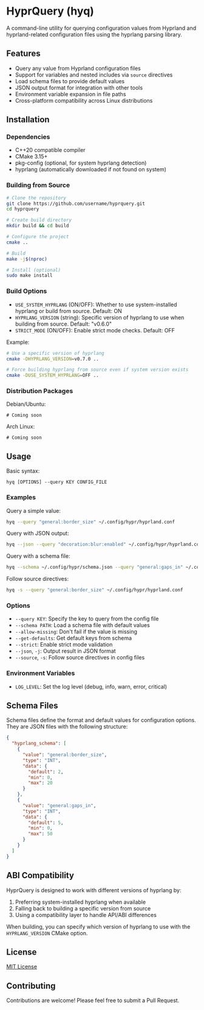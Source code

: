# HyprQuery (hyq)

A command-line utility for querying configuration values from Hyprland and hyprland-related configuration files using the hyprlang parsing library.

## Features

- Query any value from Hyprland configuration files
- Support for variables and nested includes via `source` directives
- Load schema files to provide default values
- JSON output format for integration with other tools
- Environment variable expansion in file paths
- Cross-platform compatibility across Linux distributions

## Installation

### Dependencies

- C++20 compatible compiler
- CMake 3.15+
- pkg-config (optional, for system hyprlang detection)
- hyprlang (automatically downloaded if not found on system)

### Building from Source

```bash
# Clone the repository
git clone https://github.com/username/hyprquery.git
cd hyprquery

# Create build directory
mkdir build && cd build

# Configure the project
cmake ..

# Build
make -j$(nproc)

# Install (optional)
sudo make install
```

### Build Options

- `USE_SYSTEM_HYPRLANG` (ON/OFF): Whether to use system-installed hyprlang or build from source. Default: ON
- `HYPRLANG_VERSION` (string): Specific version of hyprlang to use when building from source. Default: "v0.6.0"
- `STRICT_MODE` (ON/OFF): Enable strict mode checks. Default: OFF

Example:

```bash
# Use a specific version of hyprlang
cmake -DHYPRLANG_VERSION=v0.7.0 ..

# Force building hyprlang from source even if system version exists
cmake -DUSE_SYSTEM_HYPRLANG=OFF ..
```

### Distribution Packages

Debian/Ubuntu:

```
# Coming soon
```

Arch Linux:

```
# Coming soon
```

## Usage

Basic syntax:

```
hyq [OPTIONS] --query KEY CONFIG_FILE
```

### Examples

Query a simple value:

```bash
hyq --query "general:border_size" ~/.config/hypr/hyprland.conf
```

Query with JSON output:

```bash
hyq --json --query "decoration:blur:enabled" ~/.config/hypr/hyprland.conf
```

Query with a schema file:

```bash
hyq --schema ~/.config/hypr/schema.json --query "general:gaps_in" ~/.config/hypr/hyprland.conf
```

Follow source directives:

```bash
hyq -s --query "general:border_size" ~/.config/hypr/hyprland.conf
```

### Options

- `--query KEY`: Specify the key to query from the config file
- `--schema PATH`: Load a schema file with default values
- `--allow-missing`: Don't fail if the value is missing
- `--get-defaults`: Get default keys from schema
- `--strict`: Enable strict mode validation
- `--json`, `-j`: Output result in JSON format
- `--source`, `-s`: Follow source directives in config files

### Environment Variables

- `LOG_LEVEL`: Set the log level (debug, info, warn, error, critical)

## Schema Files

Schema files define the format and default values for configuration options. They are JSON files with the following structure:

```json
{
  "hyprlang_schema": [
    {
      "value": "general:border_size",
      "type": "INT",
      "data": {
        "default": 2,
        "min": 0,
        "max": 20
      }
    },
    {
      "value": "general:gaps_in",
      "type": "INT",
      "data": {
        "default": 5,
        "min": 0,
        "max": 50
      }
    }
  ]
}
```

## ABI Compatibility

HyprQuery is designed to work with different versions of hyprlang by:

1. Preferring system-installed hyprlang when available
2. Falling back to building a specific version from source
3. Using a compatibility layer to handle API/ABI differences

When building, you can specify which version of hyprlang to use with the `HYPRLANG_VERSION` CMake option.

## License

[MIT License](LICENSE)

## Contributing

Contributions are welcome! Please feel free to submit a Pull Request.
